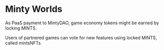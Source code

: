 # Minty Worlds

As PaaS payment to MintyDAO, game economy tokens might be earned by locking MINTS.

Users of partnered games can vote for new features using locked MINTS, called mintsNFTs.
